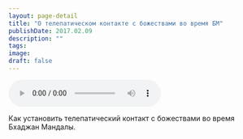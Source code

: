 ```yaml
---
layout: page-detail
title: "О телепатическом контакте с божествами во время БМ"
publishDate: 2017.02.09
description: ""
tags:
image:
draft: false
---
```


<audio title="2017.02.09 - О телепатическом контакте с божествами во время БМ.mp3" src="https://filer-api.advayta.org/v1.0/public/files/75071" controls=""></audio>

 Как установить телепатический контакт с божествами во время Бхаджан Мандалы. 

  
